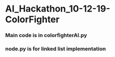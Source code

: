# AI_Hackathon_10-12-19-ColorFighter
### Main code is in colorfighterAI.py
### node.py is for linked list implementation
